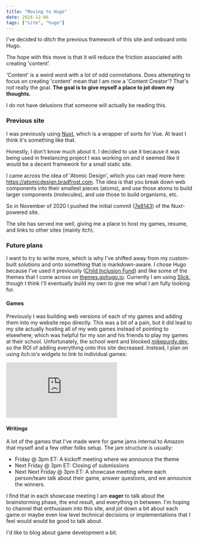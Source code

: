 ```yaml
---
title: "Moving to Hugo"
date: 2024-12-06
tags: ["site", "hugo"]
---
```


I've decided to ditch the previous framework of this site and onboard onto Hugo.

The hope with this move is that it will reduce the friction associated with creating 'content'.

'Content' is a weird word with a lot of odd connotations.
Does attempting to focus on creating 'content' mean that I am now a 'Content Creator'?
That's not really the goal.
**The goal is to give myself a place to jot down my thoughts.**

I do not have delusions that someone will actually be reading this.


### Previous site

I was previously using [Nuxt](https://nuxt.com), which is a wrapper of sorts for Vue.
At least I think it's something like that.

Honestly, I don't know much about it.
I decided to use it because it was being used in freelancing project I was working on and it seemed like it would be a decent framework for a small static site.

I came across the idea of 'Atomic Design', which you can read more here: https://atomicdesign.bradfrost.com.
The idea is that you break down web components into their smallest pieces (atoms), and use those atoms to build larger components (molecules), and use those to build organisms, etc.

So in November of 2020 I pushed the initial commit ([7e8143](https://github.com/michaeljosephpurdy/michaeljosephpurdy.github.io/commit/7e8143c676c59ed690d6e94173d4e0a03fbc87a7)) of the Nuxt-powered site.

The site has served me well, giving me a place to host my games, resume, and links to other sites (mainly itch).

### Future plans

I want to try to write more, which is why I've shifted away from my custom-built solutions and onto something that is markdown-aware.
I chose Hugo because I've used it previously ([Child Inclusion Fund](https://childinclusionfund.com)) and like some of the themes that I come across on [themes.gohugo.io](https://themes.gohugo.io).
Currently I am using [Slick](https://themes.gohugo.io/themes/slick/), though I think I'll eventually build my own to give me what I am fully looking for.

#### Games
Previously I was building web versions of each of my games and adding them into my website repo directly.
This was a bit of a pain, but it did lead to my site actually hosting all of my web games instead of pointing to elsewhere; which was helpful for my son and his friends to play my games at their school.
Unfortunately, the school went and blocked [mikepurdy.dev](https://mikepurdy.dev), so the ROI of adding everything onto this site decreased.
Instead, I plan on using itch.io's widgets to link to individual games:

<iframe frameborder="0" src="https://itch.io/embed/2830406" class="itch-wrapper"><a href="https://purdy.itch.io/2024-summer-game-jam">A Prime Summer by mikepurdy</a></iframe>


#### Writings

A lot of the games that I've made were for game jams internal to Amazon that myself and a few other folks setup.
The jam structure is usually:
* Friday @ 3pm ET: A kickoff meeting where we announce the theme
* Next Friday @ 3pm ET: Closing of submissions
* Next Next Friday @ 3pm ET: A showcase meeting where each person/team talk about their game, answer questions, and we announce the winners.

I find that in each showcase meeting I am **eager** to talk about the brainstorming phase, the end result, and everything in between.
I'm hoping to channel that enthusiasm into this site, and jot down a bit about each game or maybe even low level technical decisions or implementations that I feel would would be good to talk about.

I'd like to blog about game development a bit.

